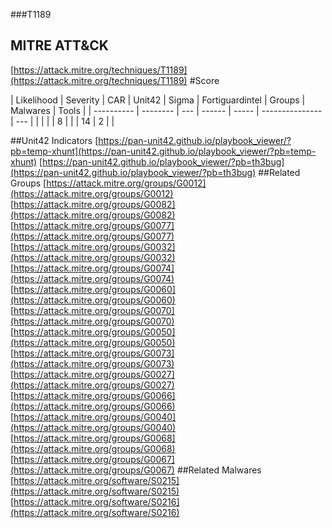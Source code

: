 ###T1189
## MITRE ATT&CK
[https://attack.mitre.org/techniques/T1189](https://attack.mitre.org/techniques/T1189)
#Score

| Likelihood | Severity | CAR | Unit42 | Sigma | Fortiguardintel | Groups | Malwares | Tools |
| ---------- | -------- | --- | ------ | ----- | --------------- | ---  |
 |   |   |   | 8 |   |   | 14 | 2 |   |

##Unit42 Indicators
[https://pan-unit42.github.io/playbook_viewer/?pb=temp-xhunt](https://pan-unit42.github.io/playbook_viewer/?pb=temp-xhunt)
[https://pan-unit42.github.io/playbook_viewer/?pb=th3bug](https://pan-unit42.github.io/playbook_viewer/?pb=th3bug)
[]()
##Related Groups
[https://attack.mitre.org/groups/G0012](https://attack.mitre.org/groups/G0012)
[https://attack.mitre.org/groups/G0082](https://attack.mitre.org/groups/G0082)
[https://attack.mitre.org/groups/G0077](https://attack.mitre.org/groups/G0077)
[https://attack.mitre.org/groups/G0032](https://attack.mitre.org/groups/G0032)
[https://attack.mitre.org/groups/G0074](https://attack.mitre.org/groups/G0074)
[https://attack.mitre.org/groups/G0060](https://attack.mitre.org/groups/G0060)
[https://attack.mitre.org/groups/G0070](https://attack.mitre.org/groups/G0070)
[https://attack.mitre.org/groups/G0050](https://attack.mitre.org/groups/G0050)
[https://attack.mitre.org/groups/G0073](https://attack.mitre.org/groups/G0073)
[https://attack.mitre.org/groups/G0027](https://attack.mitre.org/groups/G0027)
[https://attack.mitre.org/groups/G0066](https://attack.mitre.org/groups/G0066)
[https://attack.mitre.org/groups/G0040](https://attack.mitre.org/groups/G0040)
[https://attack.mitre.org/groups/G0068](https://attack.mitre.org/groups/G0068)
[https://attack.mitre.org/groups/G0067](https://attack.mitre.org/groups/G0067)
[]()
##Related Malwares
[https://attack.mitre.org/software/S0215](https://attack.mitre.org/software/S0215)
[https://attack.mitre.org/software/S0216](https://attack.mitre.org/software/S0216)
[]()
